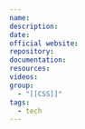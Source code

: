 ```yaml
---
name: 
description: 
date: 
official website: 
repository: 
documentation: 
resources: 
videos: 
group:
  - "[[CSS]]"
tags:
  - tech
---
```

